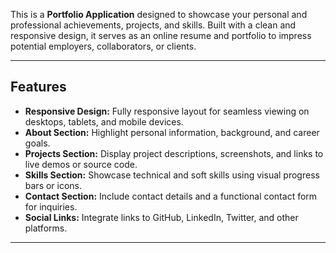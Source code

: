 This is a **Portfolio Application** designed to showcase your personal and professional achievements, projects, and skills. Built with a clean and responsive design, it serves as an online resume and portfolio to impress potential employers, collaborators, or clients.

---

## Features
- **Responsive Design:** Fully responsive layout for seamless viewing on desktops, tablets, and mobile devices.
- **About Section:** Highlight personal information, background, and career goals.
- **Projects Section:** Display project descriptions, screenshots, and links to live demos or source code.
- **Skills Section:** Showcase technical and soft skills using visual progress bars or icons.
- **Contact Section:** Include contact details and a functional contact form for inquiries.
- **Social Links:** Integrate links to GitHub, LinkedIn, Twitter, and other platforms.

---
